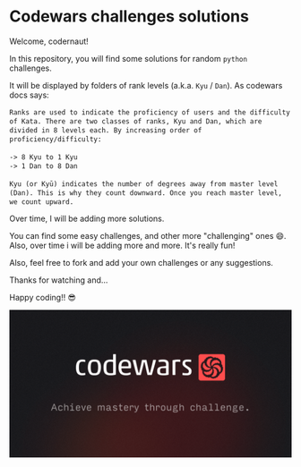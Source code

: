 # Codewars challenges solutions

Welcome, codernaut!

In this repository, you will find some solutions for random `python` challenges. 

It will be displayed by folders of rank levels (a.k.a. `Kyu` / `Dan`). As codewars docs says:

```
Ranks are used to indicate the proficiency of users and the difficulty of Kata. There are two classes of ranks, Kyu and Dan, which are divided in 8 levels each. By increasing order of proficiency/difficulty:

-> 8 Kyu to 1 Kyu
-> 1 Dan to 8 Dan

Kyu (or Kyū) indicates the number of degrees away from master level (Dan). This is why they count downward. Once you reach master level, we count upward.
```

Over time, I will be adding more solutions.

You can find some easy challenges, and other more "challenging" ones 😄. Also, over time i will be adding more and more. It's really fun!

Also, feel free to fork and add your own challenges or any suggestions.

Thanks for watching and...

Happy coding!! 😎

![codewars_banner](codewars_banner.png)